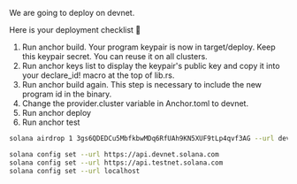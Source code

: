 We are going to deploy on devnet.

Here is your deployment checklist 🚀

1. Run anchor build. Your program keypair is now in target/deploy. Keep this keypair secret. You can reuse it on all clusters.
2. Run anchor keys list to display the keypair's public key and copy it into your declare_id! macro at the top of lib.rs.
3. Run anchor build again. This step is necessary to include the new program id in the binary.
4. Change the provider.cluster variable in Anchor.toml to devnet.
5. Run anchor deploy
6. Run anchor test



```bash
solana airdrop 1 3gs6QDEDCu5MbfkbwMDq6RfUAh9KN5XUF9tLp4qvf3AG --url devnet
```

```bash
solana config set --url https://api.devnet.solana.com
solana config set --url https://api.testnet.solana.com  
solana config set --url localhost
```